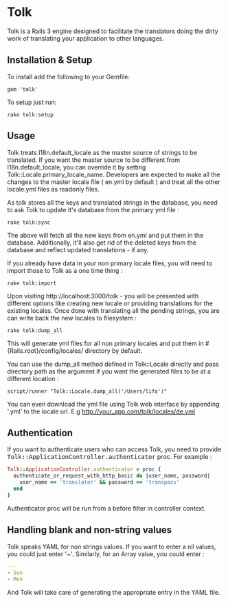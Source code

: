 Tolk
====

Tolk is a Rails 3 engine designed to facilitate the translators doing the dirty work of translating your application to other languages.

## Installation & Setup

To install add the following to your Gemfile:

```
gem 'tolk'
```

To setup just run:

```
rake tolk:setup
```

## Usage

Tolk treats I18n.default_locale as the master source of strings to be translated. If you want the master source to be different from I18n.default_locale, you can override it by setting Tolk::Locale.primary_locale_name. Developers are expected to make all the changes to the master locale file ( en.yml by default ) and treat all the other locale.yml files as readonly files.

As tolk stores all the keys and translated strings in the database, you need to ask Tolk to update it's database from the primary yml file :

```
rake tolk:sync
```
  
The above will fetch all the new keys from en.yml and put them in the database. Additionally, it'll also get rid of the deleted keys from the database and reflect updated translations - if any.

If you already have data in your non primary locale files, you will need to import those to Tolk as a one time thing :

```
rake tolk:import
```

Upon visiting http://localhost:3000/tolk - you will be presented with different options like creating new locale or providing translations for the existing locales. Once done with translating all the pending strings, you are can write back the new locales to filesystem :

```
rake tolk:dump_all
```

This will generate yml files for all non primary locales and put them in #{Rails.root}/config/locales/ directory by default.

You can use the dump_all method defined in Tolk::Locale directly and pass directory path as the argument if you want the generated files to be at a different location :

```
script/runner "Tolk::Locale.dump_all('/Users/lifo')"
```

You can even download the yml file using Tolk web interface by appending '.yml' to the locale url. E.g http://your_app.com/tolk/locales/de.yml

## Authentication

If you want to authenticate users who can access Tolk, you need to provide <tt>Tolk::ApplicationController.authenticator</tt> proc. For example :

```ruby
Tolk::ApplicationController.authenticator = proc {
  authenticate_or_request_with_http_basic do |user_name, password|
    user_name == 'translator' && password == 'transpass'
  end
}
```

Authenticator proc will be run from a before filter in controller context.

## Handling blank and non-string values

Tolk speaks YAML for non strings values. If you want to enter a nil values, you could just enter '~'. Similarly, for an Array value, you could enter :

```yaml
---
- Sun
- Mon
```

And Tolk will take care of generating the appropriate entry in the YAML file.
